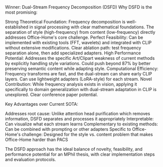 Winner: Dual-Stream Frequency Decomposition (DSFD)
Why DSFD is the most promising:

Strong Theoretical Foundation: Frequency decomposition is well-established in signal processing with clear mathematical foundations. The separation of style (high-frequency) from content (low-frequency) directly addresses Office-Home's core challenge.
Perfect Feasibility: Can be implemented with existing tools (FFT, wavelets) and integrated with CLIP without extensive modifications. Clear ablation path: test frequency separation alone, then add specialized adapters.
High Performance Potential: Addresses the specific Art/Clipart weakness of current methods by explicitly handling style variations. Could push beyond 87% by better preserving semantic content while adapting style.
Computational Efficiency: Frequency transforms are fast, and the dual-stream can share early CLIP layers. Can use lightweight adapters (LoRA-style) for each stream.
Novel Contribution: While frequency analysis exists in vision, applying it specifically to domain generalization with dual-stream adaptation in CLIP is unexplored. Clear conference paper potential.

Key Advantages over Current SOTA:

Addresses root cause: Unlike attention head purification which removes information, DSFD separates and processes it appropriately
Interpretable: Can visualize what each stream learns
Complementary to existing methods: Can be combined with prompting or other adapters
Specific to Office-Home's challenge: Designed for the style vs. content problem that makes Office-Home harder than PACS

The DSFD approach has the ideal balance of novelty, feasibility, and performance potential for an MPhil thesis, with clear implementation steps and evaluation protocols.